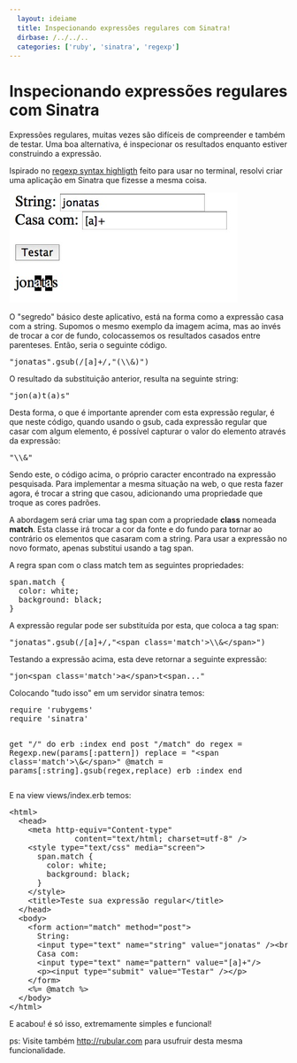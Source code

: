 ```yaml
---
  layout: ideiame 
  title: Inspecionando expressões regulares com Sinatra! 
  dirbase: /../../..
  categories: ['ruby', 'sinatra', 'regexp']
---
```


# Inspecionando expressões regulares com Sinatra

Expressões regulares, muitas vezes são difíceis de compreender e também de testar. Uma boa alternativa, é inspecionar os resultados enquanto estiver construindo a expressão.

Ispirado no [regexp syntax highligth][link-regex] feito para usar no terminal, resolvi criar uma aplicação em Sinatra que fizesse  a mesma coisa. 

![img-printscreen]

O "segredo" básico deste aplicativo, está na forma como a expressão casa com a string. Supomos o mesmo exemplo da imagem acima, mas ao invés de trocar a cor de fundo, colocassemos os resultados casados entre parenteses. Então, seria o seguinte código.

<div><pre class="prettyprint">
"jonatas".gsub(/[a]+/,"(\\&amp;)")  
</pre></div>

O resultado da substituição anterior, resulta na seguinte string:

<div><pre class="prettyprint">
"jon(a)t(a)s"
</pre></div>

Desta forma, o que é importante aprender com esta expressão regular, é que neste código, quando usando o gsub, cada expressão regular que casar com algum elemento, é possível capturar o valor do elemento através da expressão:

<div><pre class="prettyprint">
"\\&amp;"
</pre></div>

Sendo este, o código acima, o próprio caracter encontrado na expressão pesquisada. Para implementar a mesma situação na web, o que resta fazer agora, é trocar a string que casou, adicionando uma propriedade que troque as cores padrões.

A abordagem será criar uma tag span com a propriedade **class** nomeada **match**. Esta classe irá trocar a cor da fonte e do fundo para tornar ao contrário os elementos que casaram com a string. Para usar a expressão no novo formato, apenas substitui usando a tag span.

A regra span com o class match tem as seguintes propriedades:

<div><pre class="prettyprint">
span.match {
  color: white;
  background: black;
}
</pre></div>

A expressão regular pode ser substituída por esta, que coloca a tag span:

<div><pre class="prettyprint">
"jonatas".gsub(/[a]+/,"&lt;span class='match'&gt;\\&amp;&lt;/span&gt;")
</pre></div>

Testando a expressão acima, esta deve retornar a seguinte expressão:

<div><pre class="prettyprint">
"jon&lt;span class='match'&gt;a&lt;/span&gt;t&lt;span..."
</pre></div>

Colocando "tudo isso" em um servidor sinatra temos:

<div><pre class="prettyprint">
require 'rubygems'
require 'sinatra'

get "/" do 
  erb :index
end
post "/match" do 
  regex = Regexp.new(params[:pattern])
  replace =  "&lt;span class='match'&gt;\\&amp;&lt;/span&gt;"
  @match = params[:string].gsub(regex,replace)
  erb :index
end
</pre></div>

E na view views/index.erb temos: 

<div><pre class="prettyprint">
&lt;html&gt;
  &lt;head&gt;
    &lt;meta http-equiv="Content-type" 
              content="text/html; charset=utf-8" /&gt;
    &lt;style type="text/css" media="screen"&gt;
      span.match {
        color: white;
        background: black;
      }
    &lt;/style&gt;
    &lt;title&gt;Teste sua expressão regular&lt;/title&gt;
  &lt;/head&gt;
  &lt;body&gt; 
    &lt;form action="match" method="post"&gt;
      String: 
      &lt;input type="text" name="string" value="jonatas" /&gt;&lt;br&gt;
      Casa com: 
      &lt;input type="text" name="pattern" value="[a]+"/&gt;
      &lt;p&gt;&lt;input type="submit" value="Testar" /&gt;&lt;/p&gt;
    &lt;/form&gt;
    &lt;%= @match %&gt;
  &lt;/body&gt;
&lt;/html&gt;
</pre></div>

E acabou! é só isso, extremamente simples e funcional!

ps: Visite também <http://rubular.com> para usufruir desta mesma funcionalidade.

[link-regex]: http://www.rubyist.net/~slagell/ruby/regexp.html
[img-printscreen]: /images/regex-test-sinatra.jpg

